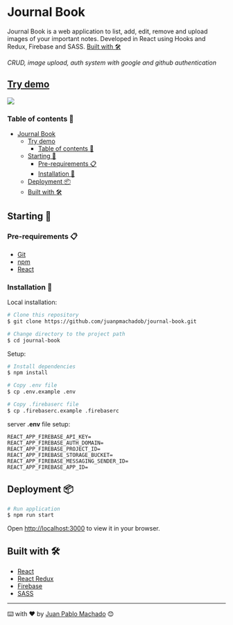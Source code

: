 # Journal Book

Journal Book is a web application to list, add, edit, remove and upload images of your important notes. Developed in React using Hooks and Redux, Firebase and SASS. [Built with 🛠️](#built-with-️)

*CRUD, image upload, auth system with google and github authentication*

## [Try demo](https://my-journalbook.web.app/)

<img src="./preview.jpeg">

### Table of contents 📃

- [Journal Book](#journal-book)
  - [Try demo](#try-demo)
    - [Table of contents 📃](#table-of-contents-)
  - [Starting 🚀](#starting-)
    - [Pre-requirements 📋](#pre-requirements-)
    - [Installation 🔧](#installation-)
  - [Deployment 📦](#deployment-)
  - [Built with 🛠️](#built-with-️)


## Starting 🚀
  
### Pre-requirements 📋

* [Git](https://git-scm.com/)
* [npm](https://www.npmjs.com/)
* [React](https://es.reactjs.org/docs/getting-started.html)

### Installation 🔧

Local installation:

```bash
# Clone this repository
$ git clone https://github.com/juanpmachadob/journal-book.git

# Change directory to the project path
$ cd journal-book
```

Setup:
```bash
# Install dependencies
$ npm install

# Copy .env file
$ cp .env.example .env

# Copy .firebaserc file
$ cp .firebaserc.example .firebaserc
```
server **.env** file setup:

```shell
REACT_APP_FIREBASE_API_KEY=
REACT_APP_FIREBASE_AUTH_DOMAIN=
REACT_APP_FIREBASE_PROJECT_ID=
REACT_APP_FIREBASE_STORAGE_BUCKET=
REACT_APP_FIREBASE_MESSAGING_SENDER_ID=
REACT_APP_FIREBASE_APP_ID=
```

## Deployment 📦

```bash
# Run application
$ npm run start
```

Open [http://localhost:3000](http://localhost:3000) to view it in your browser.

## Built with 🛠️

* [React](https://es.reactjs.org/)
* [React Redux](https://react-redux.js.org/)
* [Firebase](https://firebase.google.com/)
* [SASS](https://sass-lang.com/)

---
⌨️ with ❤️ by [Juan Pablo Machado](https://github.com/juanpmachadob ) 😊 